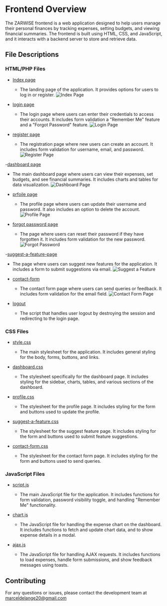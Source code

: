 
# Frontend Overview
The ZARWISE frontend is a web application designed to help users manage their personal finances by tracking expenses, setting budgets, and viewing financial summaries. The frontend is built using HTML, CSS, and JavaScript, and it interacts with a backend server to store and retrieve data.

## File Descriptions

### HTML/PHP Files

- [Index page](./public/index.php)
  - The landing page of the application. It provides options for users to log in or register.
   ![Index Page](public/img/index.png)

- [login page](./public/login.php)
  - The login page where users can enter their credentials to access their accounts. It includes form validation a "Remember Me" feature and a "Forgot Password" feature.
  ![Login Page](public/img/login.png)

- [register page](./public/register.php)
  - The registration page where new users can create an account. It includes form validation for username, email, and password.
    ![Register Page](public/img/register.png)

-[dashboard page](./public/dashboard.php)
  - The main dashboard page where users can view their expenses, set budgets, and see financial summaries. It includes charts and tables for data visualization.
  ![Dashboard Page](public/img/dashboard.png)

- [prfoile page](./public/profile.php)
  - The profile page where users can update their username and password. It also includes an option to delete the account.
  ![Profile Page](public/img/profile-edit.png)

- [forgot password page](./public/forgot_password.php)
  - The page where users can reset their password if they have forgotten it. It includes form validation for the new password.
  ![Forgot Password](public/img/forgot-password.png)

-[suggest-a-feature-page](./public/suggestfeature.php)
  - The page where users can suggest new features for the application. It includes a form to submit suggestions via email.
  ![Suggest a Feature](public/img/suggest-a-feature.png)

- [contact-form](./public/contactform.php)
  - The contact form page where users can send queries or feedback. It includes form validation for the email field.
  ![Contact Form Page](public/img/contact-form.png)

- [logout](./public/logout.php)
  - The script that handles user logout by destroying the session and redirecting to the login page.

### CSS Files

- [style.css](./public/style.css)
  - The main stylesheet for the application. It includes general styling for the body, forms, buttons, and links.

- [dashboard.css](./public/dashboard.css)
  - The stylesheet specifically for the dashboard page. It includes styling for the sidebar, charts, tables, and various sections of the dashboard.

- [profile.css](./public/profile.css)
  - The stylesheet for the profile page. It includes styling for the form and buttons used to update the profile.

- [suggest-a-feature.css](./public/suggestfeature.css)
  - The stylesheet for the suggest feature page. It includes styling for the form and buttons used to submit feature suggestions.

- [contact-form.css](./public/contactform.css)
  - The stylesheet for the contact form page. It includes styling for the form and buttons used to send queries.

### JavaScript Files

- [script.js](./public/script.js)
  - The main JavaScript file for the application. It includes functions for form validation, password visibility toggle, and handling "Remember Me" functionality.

- [chart.js](./public/chart.js)
  - The JavaScript file for handling the expense chart on the dashboard. It includes functions to fetch and update chart data, and to show expense details in a modal.

- [ajax.js](./public/ajax.js)
  - The JavaScript file for handling AJAX requests. It includes functions to load expenses, handle form submissions, and show feedback messages using toasts.

## Contributing

For any questions or issues, please contact the development team at [marceldelange20@gmail.com](mailto:marceldelange20@gmail.com)